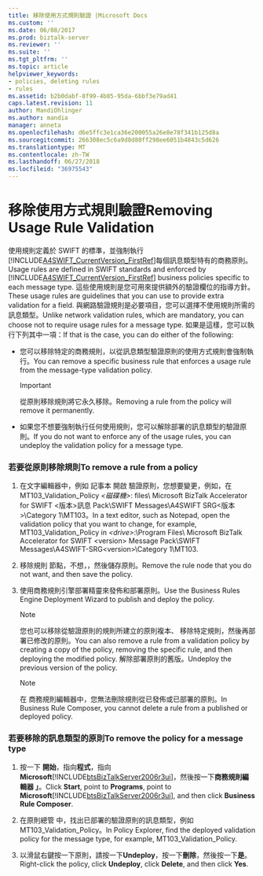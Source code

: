 ```yaml
---
title: 移除使用方式規則驗證 |Microsoft Docs
ms.custom: ''
ms.date: 06/08/2017
ms.prod: biztalk-server
ms.reviewer: ''
ms.suite: ''
ms.tgt_pltfrm: ''
ms.topic: article
helpviewer_keywords:
- policies, deleting rules
- rules
ms.assetid: b2b0dabf-8f99-4b85-95da-6bbf3e79ad41
caps.latest.revision: 11
author: MandiOhlinger
ms.author: mandia
manager: anneta
ms.openlocfilehash: d6e5ffc3e1ca36e200055a26e8e78f341b125d8a
ms.sourcegitcommit: 266308ec5c6a9d8d80ff298ee6051b4843c5d626
ms.translationtype: MT
ms.contentlocale: zh-TW
ms.lasthandoff: 06/27/2018
ms.locfileid: "36975543"
---
```

# <a name="removing-usage-rule-validation"></a><span data-ttu-id="a6635-102">移除使用方式規則驗證</span><span class="sxs-lookup"><span data-stu-id="a6635-102">Removing Usage Rule Validation</span></span>
<span data-ttu-id="a6635-103">使用規則定義於 SWIFT 的標準，並強制執行[!INCLUDE[A4SWIFT_CurrentVersion_FirstRef](../../includes/a4swift-currentversion-firstref-md.md)]每個訊息類型特有的商務原則。</span><span class="sxs-lookup"><span data-stu-id="a6635-103">Usage rules are defined in SWIFT standards and enforced by [!INCLUDE[A4SWIFT_CurrentVersion_FirstRef](../../includes/a4swift-currentversion-firstref-md.md)] business policies specific to each message type.</span></span> <span data-ttu-id="a6635-104">這些使用規則是您可用來提供額外的驗證欄位的指導方針。</span><span class="sxs-lookup"><span data-stu-id="a6635-104">These usage rules are guidelines that you can use to provide extra validation for a field.</span></span> <span data-ttu-id="a6635-105">與網路驗證規則是必要項目，您可以選擇不使用規則所需的訊息類型。</span><span class="sxs-lookup"><span data-stu-id="a6635-105">Unlike network validation rules, which are mandatory, you can choose not to require usage rules for a message type.</span></span> <span data-ttu-id="a6635-106">如果是這樣，您可以執行下列其中一項：</span><span class="sxs-lookup"><span data-stu-id="a6635-106">If that is the case, you can do either of the following:</span></span>  

-   <span data-ttu-id="a6635-107">您可以移除特定的商務規則，以從訊息類型驗證原則的使用方式規則會強制執行。</span><span class="sxs-lookup"><span data-stu-id="a6635-107">You can remove a specific business rule that enforces a usage rule from the message-type validation policy.</span></span>  

    > [!IMPORTANT]
    >  <span data-ttu-id="a6635-108">從原則移除規則將它永久移除。</span><span class="sxs-lookup"><span data-stu-id="a6635-108">Removing a rule from the policy will remove it permanently.</span></span>  

-   <span data-ttu-id="a6635-109">如果您不想要強制執行任何使用規則，您可以解除部署的訊息類型的驗證原則。</span><span class="sxs-lookup"><span data-stu-id="a6635-109">If you do not want to enforce any of the usage rules, you can undeploy the validation policy for a message type.</span></span>  

### <a name="to-remove-a-rule-from-a-policy"></a><span data-ttu-id="a6635-110">若要從原則移除規則</span><span class="sxs-lookup"><span data-stu-id="a6635-110">To remove a rule from a policy</span></span>  

1.  <span data-ttu-id="a6635-111">在文字編輯器中，例如 記事本 開啟 驗證原則，您想要變更，例如，在 MT103_Validation_Policy *\<磁碟機\>*: files\ Microsoft BizTalk Accelerator for SWIFT \<版本\>訊息 Pack\SWIFT Messages\A4SWIFT SRG\<版本\>\Category 1\MT103。</span><span class="sxs-lookup"><span data-stu-id="a6635-111">In a text editor, such as Notepad, open the validation policy that you want to change, for example, MT103_Validation_Policy in *\<drive\>*:\Program Files\ Microsoft BizTalk Accelerator for SWIFT \<version\> Message Pack\SWIFT Messages\A4SWIFT-SRG\<version\>\Category 1\MT103.</span></span>  

2.  <span data-ttu-id="a6635-112">移除規則 節點，不想，，然後儲存原則。</span><span class="sxs-lookup"><span data-stu-id="a6635-112">Remove the rule node that you do not want, and then save the policy.</span></span>  

3.  <span data-ttu-id="a6635-113">使用商務規則引擎部署精靈來發佈和部署原則。</span><span class="sxs-lookup"><span data-stu-id="a6635-113">Use the Business Rules Engine Deployment Wizard to publish and deploy the policy.</span></span>  

    > [!NOTE]
    >  <span data-ttu-id="a6635-114">您也可以移除從驗證原則的規則所建立的原則複本、 移除特定規則，然後再部署已修改的原則。</span><span class="sxs-lookup"><span data-stu-id="a6635-114">You can also remove a rule from a validation policy by creating a copy of the policy, removing the specific rule, and then deploying the modified policy.</span></span> <span data-ttu-id="a6635-115">解除部署原則的舊版。</span><span class="sxs-lookup"><span data-stu-id="a6635-115">Undeploy the previous version of the policy.</span></span>  

    > [!NOTE]
    >  <span data-ttu-id="a6635-116">在 商務規則編輯器中，您無法刪除規則從已發佈或已部署的原則。</span><span class="sxs-lookup"><span data-stu-id="a6635-116">In Business Rule Composer, you cannot delete a rule from a published or deployed policy.</span></span>  

### <a name="to-remove-the-policy-for-a-message-type"></a><span data-ttu-id="a6635-117">若要移除的訊息類型的原則</span><span class="sxs-lookup"><span data-stu-id="a6635-117">To remove the policy for a message type</span></span>  

1. <span data-ttu-id="a6635-118">按一下 **開始**，指向**程式**，指向**Microsoft**[!INCLUDE[btsBizTalkServer2006r3ui](../../includes/btsbiztalkserver2006r3ui-md.md)]，然後按一下**商務規則編輯器 」**。</span><span class="sxs-lookup"><span data-stu-id="a6635-118">Click **Start**, point to **Programs**, point to **Microsoft**[!INCLUDE[btsBizTalkServer2006r3ui](../../includes/btsbiztalkserver2006r3ui-md.md)], and then click **Business Rule Composer**.</span></span>  

2. <span data-ttu-id="a6635-119">在原則總管 中，找出已部署的驗證原則的訊息類型，例如 MT103_Validation_Policy。</span><span class="sxs-lookup"><span data-stu-id="a6635-119">In Policy Explorer, find the deployed validation policy for the message type, for example, MT103_Validation_Policy.</span></span>  

3. <span data-ttu-id="a6635-120">以滑鼠右鍵按一下原則，請按一下**Undeploy**，按一下**刪除**，然後按一下**是**。</span><span class="sxs-lookup"><span data-stu-id="a6635-120">Right-click the policy, click **Undeploy**, click **Delete**, and then click **Yes**.</span></span>

